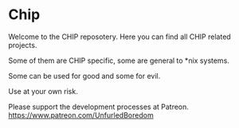 # Chip

Welcome to the CHIP reposotery. Here you can find all CHIP related projects. 

Some of them are CHIP specific, some are general to *nix systems. 

Some can be used for good and some for evil. 

Use at your own risk. 

Please support the development processes at Patreon. https://www.patreon.com/UnfurledBoredom
